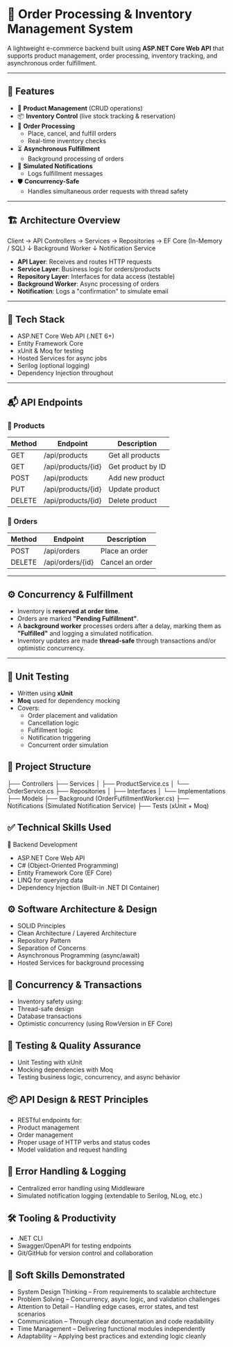# 🛒 Order Processing & Inventory Management System

A lightweight e-commerce backend built using **ASP.NET Core Web API** that supports product management, order processing, inventory tracking, and asynchronous order fulfillment.

---

## 📌 Features

- 🔧 **Product Management** (CRUD operations)
- 📦 **Inventory Control** (live stock tracking & reservation)
- 🧾 **Order Processing**
  - Place, cancel, and fulfill orders
  - Real-time inventory checks
- ⏳ **Asynchronous Fulfillment**
  - Background processing of orders
- 📣 **Simulated Notifications**
  - Logs fulfillment messages
- 🛡️ **Concurrency-Safe**
  - Handles simultaneous order requests with thread safety

---

## 🏗️ Architecture Overview

Client → API Controllers → Services → Repositories → EF Core (In-Memory / SQL)
                             ↓
                    Background Worker
                             ↓
                   Notification Service

- **API Layer**: Receives and routes HTTP requests
- **Service Layer**: Business logic for orders/products
- **Repository Layer**: Interfaces for data access (testable)
- **Background Worker**: Async processing of orders
- **Notification**: Logs a "confirmation" to simulate email

---

## 🚀 Tech Stack

- ASP.NET Core Web API (.NET 6+)
- Entity Framework Core
- xUnit & Moq for testing
- Hosted Services for async jobs
- Serilog (optional logging)
- Dependency Injection throughout

---

## 📬 API Endpoints

### 🔹 Products

| Method | Endpoint               | Description           |
|--------|------------------------|-----------------------|
| GET    | /api/products          | Get all products      |
| GET    | /api/products/{id}     | Get product by ID     |
| POST   | /api/products          | Add new product       |
| PUT    | /api/products/{id}     | Update product        |
| DELETE | /api/products/{id}     | Delete product        |

### 🔹 Orders

| Method | Endpoint               | Description           |
|--------|------------------------|-----------------------|
| POST   | /api/orders            | Place an order        |
| DELETE | /api/orders/{id}       | Cancel an order       |

---

## ⚙️ Concurrency & Fulfillment

- Inventory is **reserved at order time**.
- Orders are marked **"Pending Fulfillment"**.
- A **background worker** processes orders after a delay, marking them as **"Fulfilled"** and logging a simulated notification.
- Inventory updates are made **thread-safe** through transactions and/or optimistic concurrency.

---

## 🧪 Unit Testing

- Written using **xUnit**
- **Moq** used for dependency mocking
- Covers:
  - Order placement and validation
  - Cancellation logic
  - Fulfillment logic
  - Notification triggering
  - Concurrent order simulation

## 🧱 Project Structure
├── Controllers
├── Services
│   ├── ProductService.cs
│   └── OrderService.cs
├── Repositories
│   ├── Interfaces
│   └── Implementations
├── Models
├── Background (OrderFulfillmentWorker.cs)
├── Notifications (Simulated Notification Service)
├── Tests (xUnit + Moq)

## ✅ Technical Skills Used
🧱 Backend Development
- ASP.NET Core Web API
- C# (Object-Oriented Programming)
- Entity Framework Core (EF Core)
- LINQ for querying data
- Dependency Injection (Built-in .NET DI Container)

## ⚙️ Software Architecture & Design
- SOLID Principles
- Clean Architecture / Layered Architecture
- Repository Pattern
- Separation of Concerns
- Asynchronous Programming (async/await)
- Hosted Services for background processing

## 🔄 Concurrency & Transactions
- Inventory safety using:
- Thread-safe design
- Database transactions
- Optimistic concurrency (using RowVersion in EF Core)

## 🧪 Testing & Quality Assurance
- Unit Testing with xUnit
- Mocking dependencies with Moq
- Testing business logic, concurrency, and async behavior

## 📦 API Design & REST Principles
- RESTful endpoints for:
- Product management
- Order management
- Proper usage of HTTP verbs and status codes
- Model validation and request handling

## 🔧 Error Handling & Logging
- Centralized error handling using Middleware
- Simulated notification logging (extendable to Serilog, NLog, etc.)

## 🛠️ Tooling & Productivity
- .NET CLI
- Swagger/OpenAPI for testing endpoints
- Git/GitHub for version control and collaboration

## 🧠 Soft Skills Demonstrated
- System Design Thinking – From requirements to scalable architecture
- Problem Solving – Concurrency, async logic, and validation challenges
- Attention to Detail – Handling edge cases, error states, and test scenarios
- Communication – Through clear documentation and code readability
- Time Management – Delivering functional modules independently
- Adaptability – Applying best practices and extending logic cleanly
